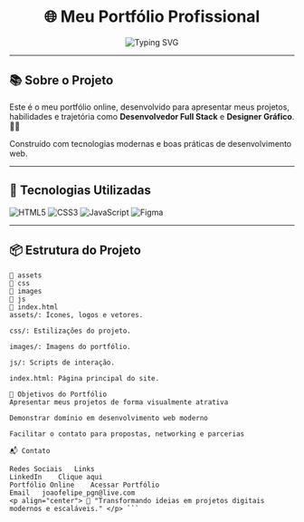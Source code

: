 <h1 align="center">🌐 Meu Portfólio Profissional</h1>

<p align="center">
  <img src="https://readme-typing-svg.herokuapp.com?font=Fira+Code&size=24&pause=1000&color=6C63FF&center=true&vCenter=true&width=440&lines=Desenvolvedor+Full+Stack;Front-end+%2F+Back-end;Web+Designer+UI%2FUX;Projetos+Modernos+e+Escaláveis" alt="Typing SVG" />
</p>

---

## 📚 Sobre o Projeto

Este é o meu portfólio online, desenvolvido para apresentar meus projetos, habilidades e trajetória como **Desenvolvedor Full Stack** e **Designer Gráfico**. 🎨🚀

Construído com tecnologias modernas e boas práticas de desenvolvimento web.

---

## 🚀 Tecnologias Utilizadas

![HTML5](https://img.shields.io/badge/HTML5-E34F26?style=for-the-badge&logo=html5&logoColor=white)
![CSS3](https://img.shields.io/badge/CSS3-1572B6?style=for-the-badge&logo=css3&logoColor=white)
![JavaScript](https://img.shields.io/badge/JavaScript-F7DF1E?style=for-the-badge&logo=javascript&logoColor=black)
![Figma](https://img.shields.io/badge/Figma-000000?style=for-the-badge&logo=figma&logoColor=white)

---

## 📦 Estrutura do Projeto

```plaintext
📁 assets
📁 css
📁 images
📁 js
📄 index.html
assets/: Ícones, logos e vetores.

css/: Estilizações do projeto.

images/: Imagens do portfólio.

js/: Scripts de interação.

index.html: Página principal do site.

🎯 Objetivos do Portfólio
Apresentar meus projetos de forma visualmente atrativa

Demonstrar domínio em desenvolvimento web moderno

Facilitar o contato para propostas, networking e parcerias

📬 Contato

Redes Sociais	Links
LinkedIn	Clique aqui
Portfólio Online	Acessar Portfólio
Email	joaofelipe_pgn@live.com
<p align="center"> 🚀 "Transformando ideias em projetos digitais modernos e escaláveis." </p> ```
